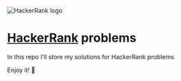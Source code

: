 ![HackerRank logo](https://hrcdn.net/fcore/assets/brand/logo-new-white-green-a5cb16e0ae.svg)
# [HackerRank](https://www.hackerrank.com/) problems

In this repo I'll store my solutions for HackerRank problems

Enjoy it! 🤗